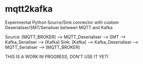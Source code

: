 # mqtt2kafka

Experimental Python Source/Sink connector with custom Deserialiser/SMT/Serialiser between MQTT and Kafka

Source: [MQTT_BROKER] --> MQTT_Deserialiser --> SMT --> Kafka_Serialiser --> [Kafka]
Sink: [Kafka] --> Kafka_Deserialiser --> MQTT_Serialiser --> [MQTT_BROKER]

THIS IS A WORK IN PROGRESS, DON'T USE IT YET!